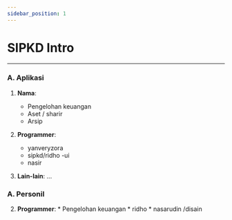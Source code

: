 ```yaml
---
sidebar_position: 1
---
```


# SIPKD Intro



---


### A. Aplikasi 

1.  **Nama**:
    *   Pengelohan keuangan 
    *   Aset / sharir
    *   Arsip

2.  **Programmer**:  
    *   yanveryzora
    *   sipkd/ridho -ui
    *  nasir

 



3.  **Lain-lain**:
    ...  


### A. Personil

 2.  **Programmer**:
    *   Pengelohan keuangan
    *   ridho
    *  nasarudin /disain

